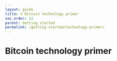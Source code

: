 ```yaml
---
layout: guide
title: X Bitcoin technology primer
nav_order: 12
parent: Getting started
permalink: /getting-started/technology-primer/
---
```


# Bitcoin technology primer

<!--

It can take many years to understand bitcoin in every detail, but luckily you don’t need to know everything to design great products. Let’s take a look at the most important aspects of the technology behind bitcoin, with an eye towards the basics needed to design bitcoin products.

The most fundamental read is the Bitcoin White Paper. Published on October 31, 2008 by the mysterious Satoshi Nakamoto, it layous the fundamental system design in only 9 short pages.

The white paper describes Bitcoin as electronic peer-to-peer cash. Just like cash, users are fully in control of their Bitcoin, and also like cash, they can send Bitcoin to anyone they want, without any middlemen. This is achieved through a network of thousands of computers that are in constant communication with each other to pass back and forth transactions. These so-called nodes ensure that users can only spend Bitcoin they own, and that they are only spent once. Anyone with a computer can run a node, and many people do, as it provides them with extra certainty that their Bitcoin are secure.

So how do you actually own Bitcoin? In simple terms, owning 1 Bitcoin means that you have control over a Bitcoin address that somebody else sent 1 Bitcoin to.

Addresses can easily be generated on a smartphone or computer via a Bitcoin wallet application. Every address comes with a matching private key, which allows you to send the Bitcoin associated with the address. As the name implies, it is very important to keep those private keys secure, as anyone can use them to control your hard-earned Bitcoin.

While we typically use one credit card number or have one bank account number in traditional banking, addresses in Bitcoin offer a bit more flexibility. While it is not required, it is recommended that a new address is generated for every transaction. Since all Bitcoin transactions are public, reusing the same address makes it easy for others to analyze your financial habits.
That’s where wallets come in. A Bitcoin wallet is typically based on a so-called recovery phrase, which is similar to private keys of addresses mentioned above. From a recovery phrase, wallets can generate many unique addresses.

This mechanism of generating a piece of information from another one, where one can be shared and the other one is kept private is known as public-key cryptography. While there are many other cryptographic techniques used in Bitcoin, this is one that you should understand well.

So you may ask how Bitcoin are created? This involves a process we know as mining. Miners are computers that help process transactions. For this effort, which requires huge amounts of computing power, they are rewarded with freshly minted Bitcoin. At the moment, 6.25 new Bitcoin are created around every 10 minutes, which is an annual inflation rate of 1.86%. The creation of Bitcoin is tightly controlled via code because money only has value if it is scarce.

-->
